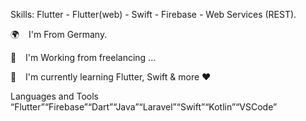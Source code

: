 Skills: Flutter - Flutter(web) - Swift - Firebase - Web Services (REST).

🌍   I'm From Germany.

🧑   I'm Working from freelancing ...

🌱   I'm currently learning Flutter, Swift & more ❤️

Languages and Tools
“Flutter”“Firebase”“Dart”“Java”“Laravel”“Swift”“Kotlin”“VSCode”


